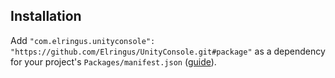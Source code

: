 ## Installation
Add `"com.elringus.unityconsole": "https://github.com/Elringus/UnityConsole.git#package"` as a dependency for your project's `Packages/manifest.json` ([guide](https://docs.unity3d.com/Manual/upm-git.html)).
